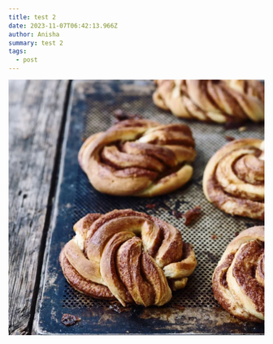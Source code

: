 ```yaml
---
title: test 2
date: 2023-11-07T06:42:13.966Z
author: Anisha
summary: test 2
tags:
  - post
---
```

![](meyers_1696398651_1.jpg)